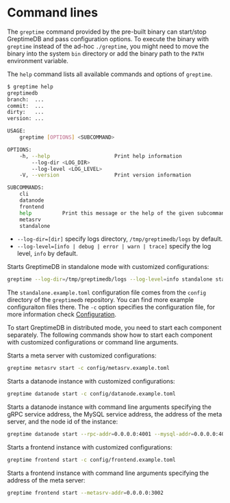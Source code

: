 # Command lines

The `greptime` command provided by the pre-built binary can start/stop GreptimeDB and pass configuration options. To execute the binary with `greptime` instead of the ad-hoc `./greptime`, you might need to move the binary into the system `bin` directory or add the binary path to the `PATH` environment variable.

The `help` command lists all available commands and options of `greptime`.

```sh
$ greptime help
greptimedb
branch:  ...
commit:  ...
dirty:   ...
version: ...

USAGE:
    greptime [OPTIONS] <SUBCOMMAND>

OPTIONS:
    -h, --help                     Print help information
        --log-dir <LOG_DIR>
        --log-level <LOG_LEVEL>
    -V, --version                  Print version information

SUBCOMMANDS:
    cli
    datanode
    frontend
    help          Print this message or the help of the given subcommand(s)
    metasrv
    standalone
```

- `--log-dir=[dir]` specify logs directory, `/tmp/greptimedb/logs` by default.
- `--log-level=[info | debug | error | warn | trace]` specify the log level, `info` by default.

Starts GreptimeDB in standalone mode with customized configurations:

```sh
greptime --log-dir=/tmp/greptimedb/logs --log-level=info standalone start -c config/standalone.example.toml
```

The `standalone.example.toml` configuration file comes from the `config` directory of the `greptimedb` repository. You can find more example configuraiton files there. The `-c` option specifies the configuration file, for more information check [Configuration](../user-guide/operations/configuration.md).

To start GreptimeDB in distributed mode, you need to start each component separately. The following commands show how to start each component with customized configurations or command line arguments.

Starts a meta server with customized configurations:

```sh
greptime metasrv start -c config/metasrv.example.toml
```

Starts a datanode instance with customized configurations:

```sh
greptime datanode start -c config/datanode.example.toml
```

Starts a datanode instance with command line arguments specifying the gRPC service address, the MySQL service address, the address of the meta server, and the node id of the instance:

```sh
greptime datanode start --rpc-addr=0.0.0.0:4001 --mysql-addr=0.0.0.0:4002 --metasrv-addr=0.0.0.0:3002 --node-id=1
```

Starts a frontend instance with customized configurations:

```sh
greptime frontend start -c config/frontend.example.toml
```

Starts a frontend instance with command line arguments specifying the address of the meta server:

```sh
greptime frontend start --metasrv-addr=0.0.0.0:3002
```
